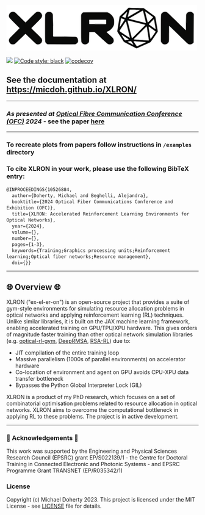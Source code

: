 

<img src="docs/images/xlron_logo_upscaled.png" width="500" class="center">


[<img src="https://img.shields.io/badge/license-MIT-blue">](https://github.com/micdoh/ONDRLax/LICENSE)
[![Code style: black](https://img.shields.io/badge/code%20style-black-000000.svg)](https://github.com/psf/black)
[![codecov](https://codecov.io/gh/micdoh/XLRON/graph/badge.svg?token=UW9CCLRAFJ)](https://codecov.io/gh/micdoh/XLRON)



## See the documentation at https://micdoh.github.io/XLRON/

---

### *_As presented at [Optical Fibre Communication Conference (OFC)](https://www.ofcconference.org/en-us/home/about/) 2024_* - see the paper [here](ofc_paper.pdf)

---

### To recreate plots from papers follow instructions in `/examples` directory


### To cite XLRON in your work, please use the following BibTeX entry:

```
@INPROCEEDINGS{10526884,
  author={Doherty, Michael and Beghelli, Alejandra},
  booktitle={2024 Optical Fiber Communications Conference and Exhibition (OFC)}, 
  title={XLRON: Accelerated Reinforcement Learning Environments for Optical Networks}, 
  year={2024},
  volume={},
  number={},
  pages={1-3},
  keywords={Training;Graphics processing units;Reinforcement learning;Optical fiber networks;Resource management},
  doi={}}
```
---

## 🌐 Overview 🌐

XLRON ("ex-el-er-on") is an open-source project that provides a suite of gym-style environments for simulating resource allocation problems in optical networks and applying reinforcement learning (RL) techniques. Unlike similar libraries, it is built on the JAX machine learning framework, enabling accelerated training on GPU/TPU/XPU hardware. This gives orders of magnitude faster training than other optical network simulation libraries (e.g. [optical-rl-gym](https://github.com/carlosnatalino/optical-rl-gym), [DeepRMSA](https://github.com/xiaoliangchenUCD/DeepRMSA), [RSA-RL](https://github.com/Optical-Networks-Group/rsa-rl)) due to:
<!---
[SDONSim](https://github.com/SDNNetSim/SDON_simulator)
-->

- JIT compilation of the entire training loop
- Massive parallelism (1000s of parallel environments) on accelerator hardware
- Co-location of environment and agent on GPU avoids CPU-XPU data transfer bottleneck
- Bypasses the Python Global Interpreter Lock (GIL)

XLRON is a product of my PhD research, which focuses on a set of combinatorial optimisation problems related to resource allocation in optical networks. XLRON aims to overcome the computational bottleneck in applying RL to these problems. The project is in active development.

___
### 💸 Acknowledgements 💸
This work was supported by the Engineering and Physical Sciences Research Council (EPSRC) grant EP/S022139/1 - the Centre for Doctoral Training in Connected Electronic and Photonic Systems - and EPSRC Programme Grant TRANSNET (EP/R035342/1)


### License
Copyright (c) Michael Doherty 2023. 
This project is licensed under the MIT License - see [LICENSE](LICENSE) file for details.
